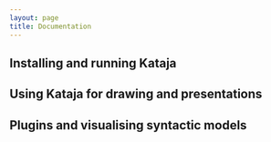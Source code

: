 ```yaml
---
layout: page
title: Documentation
---
```


## Installing and running Kataja


## Using Kataja for drawing and presentations


## Plugins and visualising syntactic models


